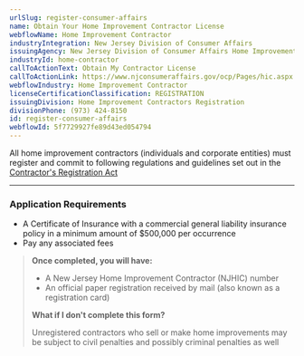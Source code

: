 ```yaml
---
urlSlug: register-consumer-affairs
name: Obtain Your Home Improvement Contractor License
webflowName: Home Improvement Contractor
industryIntegration: New Jersey Division of Consumer Affairs
issuingAgency: New Jersey Division of Consumer Affairs Home Improvement Unit
industryId: home-contractor
callToActionText: Obtain My Contractor License
callToActionLink: https://www.njconsumeraffairs.gov/ocp/Pages/hic.aspx
webflowIndustry: Home Improvement Contractor
licenseCertificationClassification: REGISTRATION
issuingDivision: Home Improvement Contractors Registration
divisionPhone: (973) 424-8150
id: register-consumer-affairs
webflowId: 5f7729927fe89d43ed054794
---
```

All home improvement contractors (individuals and corporate entities) must register and commit to following regulations and guidelines set out in the [Contractor's Registration Act](https://www.njconsumeraffairs.gov/hic/Applications/Home-Improvement-Contractor-Application-for-Initial-Registration.pdf)

- - -

### Application Requirements

* A Certificate of Insurance with a commercial general liability insurance policy in a minimum amount of $500,000 per occurrence
* Pay any associated fees



> **Once completed, you will have:**
>
> * A New Jersey Home Improvement Contractor (NJHIC) number
> * An official paper registration received by mail (also known as a registration card)
>
> **What if I don't complete this form?**
>
> Unregistered contractors who sell or make home improvements may be subject to civil penalties and possibly criminal penalties as well